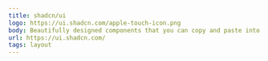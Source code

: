 ```yaml
---
title: shadcn/ui
logo: https://ui.shadcn.com/apple-touch-icon.png
body: Beautifully designed components that you can copy and paste into your apps. Accessible. Customizable. Open Source.
url: https://ui.shadcn.com/
tags: layout
---
```

